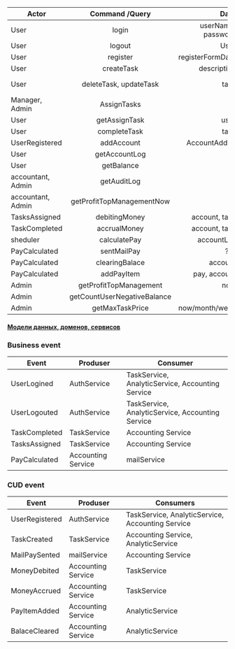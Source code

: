 | Actor     | Command /Query           | Data  | Event|
| ----------|:-------------:| -----:|--------|
| User      | login | userName, password |  UserLogined
| User      | logout |   User | UserLogouted
| User      | register      |    registerFormData | UserRegistered
| User      | createTask |  description | TaskCreated
| User      | deleteTask, updateTask | task |  TaskDeleted, TaskUpdated
| Manager, Admin |AssignTasks | | TasksAssigned
| User    |  getAssignTask | user|  ---
| User    | completeTask | task   | TaskCompleted
| UserRegistered | addAccount |  AccountAdded
| User |  getAccountLog  | | --
| User |  getBalance  || ---
| accountant, Admin| getAuditLog || --- 
| accountant, Admin | getProfitTopManagementNow || --
| TasksAssigned | debitingMoney | account, task |  MoneyDebited
| TaskCompleted | accrualMoney | account, task |  MoneyAccrued 
| sheduler | calculatePay| accountList | PayCalculated
|PayCalculated| sentMailPay | ??? |  MailPaySented
|PayCalculated| clearingBalace | account | BalaceCleared
|PayCalculated|  addPayItem |  pay, account|  PayItemAdded
| Admin |  getProfitTopManagement | now | -----
| Admin |  getCountUserNegativeBalance | | ----
| Admin |  getMaxTaskPrice | now/month/week | -----

#### [Модели данных, доменов, сервисов](https://miro.com/app/board/o9J_lmpd4ZE=/?invite_link_id=506394062439)

### Business event 
| Event|  Produser  | Consumer  | 
|------|------------|----------|
| UserLogined |AuthService|TaskService, AnalyticService, Accounting Service|
| UserLogouted| AuthService|TaskService, AnalyticService, Accounting Service|
|TaskCompleted|TaskService| Accounting Service|
|TasksAssigned|TaskService|  Accounting Service|
| PayCalculated | Accounting Service | mailService|
### CUD event 
| Event|  Produser  | Consumers  |
|------|------------|----------|
| UserRegistered | AuthService|TaskService, AnalyticService, Accounting Service|
|TaskCreated |TaskService|  Accounting Service, AnalyticService|
| MailPaySented| mailService| Accounting Service|
| MoneyDebited| Accounting Service|TaskService|
| MoneyAccrued| Accounting Service|TaskService|
| PayItemAdded | Accounting Service| AnalyticService|
| BalaceCleared| Accounting Service|  AnalyticService|
